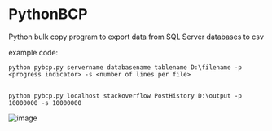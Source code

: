 # PythonBCP
Python bulk copy program to export data from SQL Server databases to csv

example code:
```
python pybcp.py servername databasename tablename D:\filename -p <progress indicator> -s <number of lines per file>


python pybcp.py localhost stackoverflow PostHistory D:\output -p 10000000 -s 10000000
```

![image](https://user-images.githubusercontent.com/77159509/142869448-71ac1331-b4f7-41f5-bb9a-0d2772c029ff.png)
